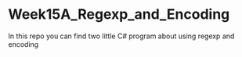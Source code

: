 # Week15A_Regexp_and_Encoding
In this repo you can find two little C# program about using regexp and encoding
